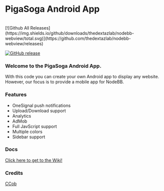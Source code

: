 # PigaSoga Android App
<br>
[![Github All Releases](https://img.shields.io/github/downloads/thedextazlab/nodebb-webview/total.svg)](https://github.com/thedextazlab/nodebb-webview/releases)

[![GitHub release](https://img.shields.io/github/release/thedextazlab/nodebb-webview.svg)](https://github.com/ReyKoxha/nodebb-webview/releases)

### Welcome to the PigaSoga Android App.
With this code you can create your own Android app to display any website.
However, our focus is to provide a mobile app for NodeBB.

### Features
- OneSignal push notifications
- Upload/Download support
- Analytics
- AdMob
- Full JavScript support
- Multiple colors
- Sidebar support

### Docs
[Click here to get to the Wiki!](https://github.com/thedextazlab/nodebb-webview/wiki)


### Credits
[CCob](https://github.com/CCob)
